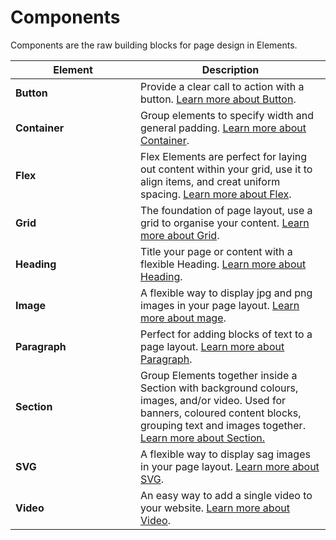 # Components

Components are the raw building blocks for page design in Elements.

<table><thead><tr><th width="184">Element</th><th>Description</th></tr></thead><tbody><tr><td><strong>Button</strong></td><td>Provide a clear call to action with a button. <a href="built-in-components/button.md">Learn more about Button</a>.</td></tr><tr><td><strong>Container</strong></td><td>Group elements to specify width and general padding. <a href="built-in-components/container.md">Learn more about Container</a>.</td></tr><tr><td><strong>Flex</strong></td><td>Flex Elements are perfect for laying out content within your grid, use it to align items, and creat uniform spacing. <a href="built-in-components/flex.md">Learn more about Flex</a>.</td></tr><tr><td><strong>Grid</strong></td><td>The foundation of page layout, use a grid to organise your content. <a href="built-in-components/grid.md">Learn more about Grid</a>.</td></tr><tr><td><strong>Heading</strong></td><td>Title your page or content with a flexible Heading. <a href="built-in-components/heading.md">Learn more about Heading</a>.</td></tr><tr><td><strong>Image</strong></td><td>A flexible way to display jpg and png images in your page layout. <a href="built-in-components/image.md">Learn more about mage</a>.</td></tr><tr><td><strong>Paragraph</strong></td><td>Perfect for adding blocks of text to a page layout. <a href="built-in-components/paragraph.md">Learn more about Paragraph</a>.</td></tr><tr><td><strong>Section</strong></td><td>Group Elements together inside a Section with background colours, images, and/or video. Used for banners, coloured content blocks, grouping text and images together. <a href="built-in-components/section.md">Learn more</a><a href="built-in-components/section.md"> about Section.</a></td></tr><tr><td><strong>SVG</strong></td><td>A flexible way to display sag images in your page layout. <a href="built-in-components/svg.md">Learn more about SVG</a>.</td></tr><tr><td><strong>Video</strong></td><td>An easy way to add a single video to your website. <a href="built-in-components/video.md">Learn more about Video</a>.</td></tr></tbody></table>

